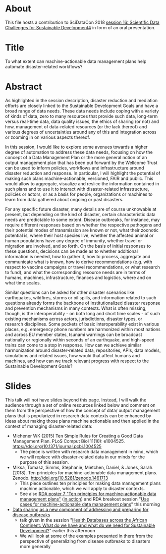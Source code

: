 # About

This file hosts a contribution to SciDataCon 2018 [session 16: Scientific Data Challenges for Sustainable Development4](https://www.scidatacon.org/IDW2018/sessions/164/) in form of an oral presentation.

# Title

To what extent can machine-actionable data management plans help automate disaster-related workflows?

# Abstract


As highlighted in the session description, disaster reduction and mediation efforts are closely linked to the Sustainable Development Goals and have a broad range of data needs. These data needs include coping with a variety of kinds of data, zero to many resources that provide such data, long-term versus real-time data, data quality issues, the ethics of sharing (or not) and how, management of data-related resources (or the lack thereof) and various degrees of uncertainties around any of this and integration across or zooming in on various aspects thereof.

In this session, I would like to explore some avenues towards a higher degree of automation to address these data needs, focusing on how the concept of a Data Management Plan or the more general notion of an output management plan that has been put forward by the Wellcome Trust can be used to inform policies, workflows and infrastructure around disaster reduction and response. In particular, I will highlight the potential of making such plans machine-actionable, versioned, FAIR and public. This would allow to aggregate, visualize and reslice the information contained in such plans and to use it to interact with disaster-related infrastructure, policies or actors, or as a basis for people, organizations or machines to learn from data gathered about ongoing or past disasters.

For any specific future disaster, many details are of course unknowable at present, but depending on the kind of disaster, certain characteristic data needs are predictable to some extent. Disease outbreaks, for instance, may require different responses based on whether the respective pathogens and their potential modes of transmission are known or not, what their zoonotic potential is, where their host species live, whether the affected animal or human populations have any degree of immunity, whether travel or migration are involved, and so forth. On the basis of initial responses to these questions, decisions can be made as to whether additional information is needed, how to gather it, how to process, aggregate and communicate what is known, how to derive recommendations (e.g. with respect to vaccine campaigns or travel recommendations, or what research to fund), and what the corresponding resource needs are in terms of humans, machines, infrastructure, finances and logistics, where and on what time scales.

Similar questions can be asked for other disaster scenarios like earthquakes, wildfires, storms or oil spills, and information related to such questions already forms the backbone of institutionalized disaster response and prevention mechanisms in many contexts. What is often missing, though, is the interoperability - on both long and short time scales - of such existing mechanisms across actors, jurisdictions, disaster types, or research disciplines. Some pockets of basic interoperability exist in various places, e.g. emergency phone numbers are harmonized within most nations and across EU member states, tsunami warnings can be broadcast nationally or regionally within seconds of an earthquake, and high-speed trains can come to a stop in response. How can we achieve similar harmonization around disaster-related data, repositories, APIs, data models, simulations and related issues, how would that affect humans and machines, and how can we track relevant progress with respect to the Sustainable Development Goals?

# Slides

This talk will not have slides beyond this page. Instead, I will walk the audience through a set of online resources linked below and comment on them from the perspective of how the concept of data/ output management plans that is popularized in research data contexts can be enhanced by ideas about making those plans machine actionable and then applied in the context of managing disaster-related data:
- Michener WK (2015) Ten Simple Rules for Creating a Good Data Management Plan. PLoS Comput Biol 11(10): e1004525. https://doi.org/10.1371/journal.pcbi.1004525
  - The piece is written with research data management in mind, which we will replace with disaster-related data in our minds for the purpose of this session.
- Miksa, Tomasz, Simms, Stephanie, Mietchen, Daniel, & Jones, Sarah. (2018). Ten principles for machine-actionable data management plans. Zenodo. http://doi.org/10.5281/zenodo.1461713
  - This piece outlines ten principles for making data management plans machine actionable, which we will apply to disaster contexts.
  - See also [RDA poster 7 "Ten principles for machine-actionable data management plans"](https://www.rd-alliance.org/rdas-12th-plenary-poster-session) ([in action](https://twitter.com/GigaScience/status/1059447556684607488)) and RDA breakout session "[Use cases for machine-actionable data management plans](https://www.rd-alliance.org/wg-dmp-common-standards-rda-12th-plenary-meeting)" this morning
- [Data sharing as a new component of addressing and preparing for disease outbreaks](SciDataCon-2018-data-sharing.md)
  - talk given in the session "[Health Databases across the African Continent: What do we have and what do we need for Sustainable Development?](https://www.scidatacon.org/IDW2018/sessions/222/)" earlier this afternoon
  - We will look at some of the examples presented in there from the perspective of generalizing from disease outbreaks to disasters more generally
